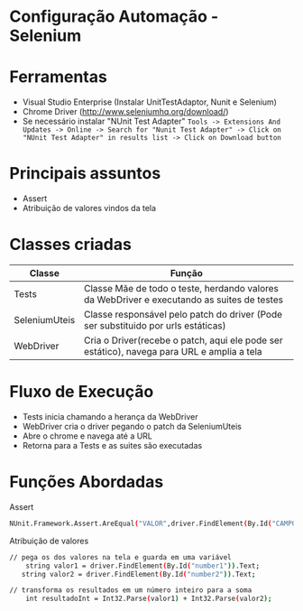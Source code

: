 ﻿# Configuração Automação - Selenium


# Ferramentas

  - Visual Studio Enterprise (Instalar UnitTestAdaptor, Nunit e Selenium)
  - Chrome Driver (http://www.seleniumhq.org/download/)
  - Se necessário instalar "NUnit Test Adapter"
   ```Tools -> Extensions And Updates -> Online -> Search for "Nunit Test Adapter" -> Click on "NUnit Test Adapter" in results list -> Click on Download button ```

# Principais assuntos
  - Assert
  - Atribuição de valores vindos da tela

# Classes criadas

| Classe | Função |
| ------ | ------ |
| Tests | Classe Mãe de todo o teste, herdando valores da WebDriver e executando as suites de testes |
| SeleniumUteis | Classe responsável pelo patch do driver (Pode ser substituido por urls estáticas) |
| WebDriver | Cria o Driver(recebe o patch, aqui ele pode ser estático), navega para URL e amplia a tela |


# Fluxo de Execução

* Tests inicia chamando a herança da WebDriver
* WebDriver cria o driver pegando o patch da SeleniumUteis
* Abre o chrome e navega até a URL
* Retorna para a Tests e as suites são executadas


# Funções Abordadas
Assert
```sh
NUnit.Framework.Assert.AreEqual("VALOR",driver.FindElement(By.Id("CAMPO")).Text);
```

Atribuição de valores
```sh
// pega os dos valores na tela e guarda em uma variável
    string valor1 = driver.FindElement(By.Id("number1")).Text;
   string valor2 = driver.FindElement(By.Id("number2")).Text;

// transforma os resultados em um número inteiro para a soma
    int resultadoInt = Int32.Parse(valor1) + Int32.Parse(valor2);
```
